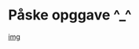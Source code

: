 # Påske opggave ^_^

[img](https://user-images.githubusercontent.com/98322694/163167941-c1bfe4ad-f02f-4991-b4ba-22ef5ecf028c.png)

